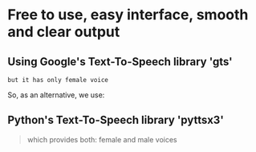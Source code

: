 # Free to use, easy interface, smooth and clear output

## Using Google's Text-To-Speech library 'gts'

`but it has only female voice `

So, as an alternative, we use:

## Python's Text-To-Speech library 'pyttsx3'

> which provides both: female and male voices
